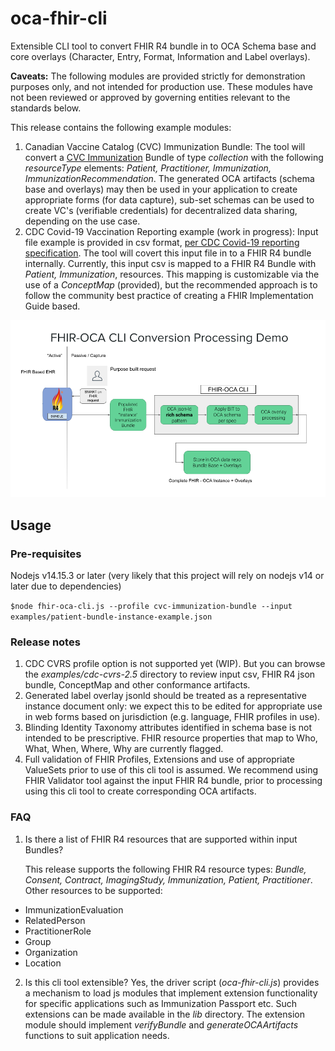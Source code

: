 # oca-fhir-cli
Extensible CLI tool to convert FHIR R4 bundle in to OCA Schema base and core overlays (Character, Entry, Format, Information and Label overlays). 

**Caveats:** The following modules are provided strictly for demonstration purposes only, and not intended for production use. These modules have not been reviewed or approved by governing entities relevant to the standards below.

This release contains the following example modules:
1. Canadian Vaccine Catalog (CVC) Immunization Bundle: The tool will convert a [CVC Immunization](https://cvc.canimmunize.ca/en/home) Bundle of type *collection* with the following *resourceType* elements: *Patient, Practitioner, Immunization, ImmunizationRecommendation*. The generated OCA artifacts (schema base and overlays) may then be used in your application to create appropriate forms (for data capture), sub-set schemas can be used to create VC's (verifiable credentials) for decentralized data sharing, depending on the use case.
2. CDC Covid-19 Vaccination Reporting example (work in progress): Input file example is provided in csv format, [per CDC Covid-19 reporting specification](https://www.cdc.gov/vaccines/covid-19/reporting/requirements/index.html). The tool will covert this input file in to a FHIR R4 bundle internally. Currently, this input csv is mapped to a FHIR R4 Bundle with *Patient, Immunization*, resources. This mapping is customizable via the use of a *ConceptMap* (provided), but the recommended approach is to follow the community best practice of creating a FHIR Implementation Guide based.


![oca-fhir-cli usage scenario](doc/images/FHIR-OCA-Processing-011221.png)

## Usage

### Pre-requisites
Nodejs v14.15.3 or later (very likely that this project will rely on nodejs v14 or later due to dependencies)


`$node fhir-oca-cli.js --profile cvc-immunization-bundle --input examples/patient-bundle-instance-example.json`



### Release notes
1. CDC CVRS profile option is not supported yet (WIP). But you can browse the *examples/cdc-cvrs-2.5* directory to review input csv, FHIR R4 json bundle, ConceptMap and other conformance artifacts.
2. Generated label overlay jsonld should be treated as a representative instance document only: we expect this to be edited for appropriate use in web forms based on jurisdiction (e.g. language, FHIR profiles in use).
3. Blinding Identity Taxonomy attributes identified in schema base is not intended to be prescriptive. FHIR resource properties that map to Who, What, When, Where, Why are currently flagged.
4. Full validation of FHIR Profiles, Extensions and use of appropriate ValueSets prior to use of this cli tool is assumed. We recommend using FHIR Validator tool against the input FHIR R4 bundle, prior to processing using this cli tool to create corresponding OCA artifacts.


### FAQ
1. Is there a list of FHIR R4 resources that are supported within input Bundles?

   This release supports the following FHIR R4 resource types: *Bundle, Consent, Contract, ImagingStudy, Immunization, Patient, Practitioner*.
   Other resources to be supported: 
- ImmunizationEvaluation
- RelatedPerson
- PractitionerRole
- Group
- Organization
- Location

2. Is this cli tool extensible?
 Yes, the driver script (*oca-fhir-cli.js*) provides a mechanism to load js modules that implement extension functionality for specific applications such as Immunization Passport etc. Such extensions can be made available in the *lib* directory. The extension module should implement *verifyBundle* and *generateOCAArtifacts* functions to suit application needs.
